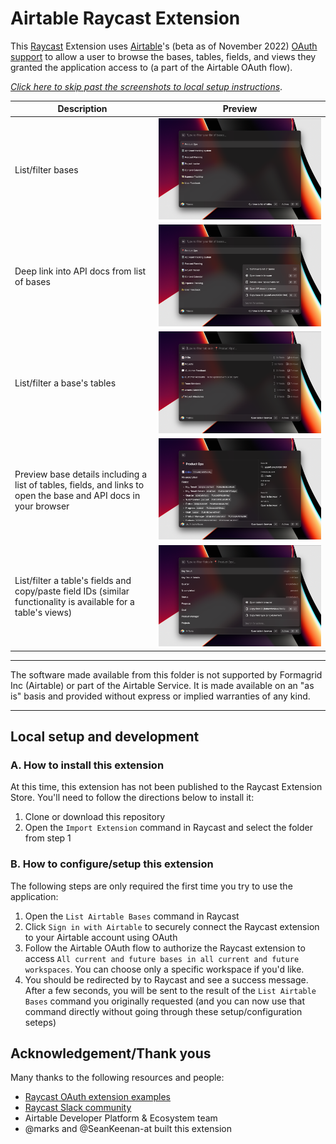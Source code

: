 # Airtable Raycast Extension

This [Raycast](https://www.raycast.com/) Extension uses [Airtable](https://www.airtable.com)'s (beta as of November 2022) [OAuth support](https://airtable.com/developers/web/guides/oauth-integrations) to allow a user to browse the bases, tables, fields, and views they granted the application access to (a part of the Airtable OAuth flow).

 [_Click here to skip past the screenshots to local setup instructions_](#local-setup-and-development).

| Description | Preview |
|---|---|
| List/filter bases | [![List/filter bases](./metadata/screenshot-0-list-all-bases.png)](./metadata/screenshot-0-list-all-bases.png) |
| Deep link into API docs from list of bases | [![Deep link into API docs from list of bases](./metadata/screenshot-1-open-api-docs-for-base.png)](./metadata/screenshot-1-open-api-docs-for-base.png) |
| List/filter a base's tables | [![List/filter a base's tables](./metadata/screenshot-2-browse-list-of-tables.png)](./metadata/screenshot-2-browse-list-of-tables.png) |
| Preview base details including a list of tables, fields, and links to open the base and API docs in your browser | [![Preview base details including a list of tables, fields, and links to open the base and API docs in your browser](./metadata/screenshot-2c-base-details-view.png)](./metadata/screenshot-2c-base-details-view.png) |
| List/filter a table's fields and copy/paste field IDs (similar functionality is available for a table's views) | [![List/filter a table's fields and copy/paste field IDs](./metadata/screenshot-3-list-fields-and-copy-id.png)](./metadata/screenshot-3-list-fields-and-copy-id.png) |

---

The software made available from this folder is not supported by Formagrid Inc (Airtable) or part of the Airtable Service. It is made available on an "as is" basis and provided without express or implied warranties of any kind.

---

## Local setup and development

### A. How to install this extension

At this time, this extension has not been published to the Raycast Extension Store. You'll need to follow the directions below to install it:

1. Clone or download this repository
2. Open the `Import Extension` command in Raycast and select the folder from step 1

### B. How to configure/setup this extension

The following steps are only required the first time you try to use the application:

1. Open the `List Airtable Bases` command in Raycast
2. Click `Sign in with Airtable` to securely connect the Raycast extension to your Airtable account using OAuth
3. Follow the Airtable OAuth flow to authorize the Raycast extension to access `All current and future bases in all current and future workspaces`. You can choose only a specific workspace if you'd like.
4. You should be redirected by to Raycast and see a success message. After a few seconds, you will be sent to the result of the `List Airtable Bases` command you originally requested (and you can now use that command directly without going through these setup/configuration seteps)


## Acknowledgement/Thank yous

Many thanks to the following resources and people:

- [Raycast OAuth extension examples](https://github.com/raycast/extensions/tree/main/examples/api-examples)
- [Raycast Slack community](https://www.raycast.com/community)
- Airtable Developer Platform & Ecosystem team
- @marks and @SeanKeenan-at built this extension